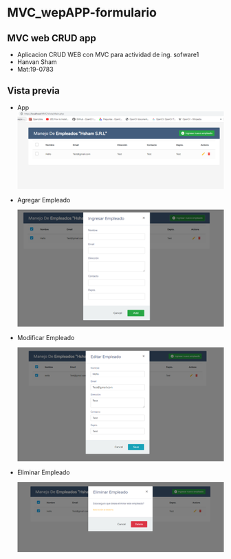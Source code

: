 # MVC_wepAPP-formulario
## MVC web CRUD app

* Aplicacion CRUD WEB con MVC para actividad de ing. sofware1
* Hanvan Sham
* Mat:19-0783

## Vista previa

*  App
	![Inicio](/Vista/IMG/Diseño1.png)
	
*  Agregar Empleado

	![Agregar](/Vista/IMG/Diseño2.png)
	
* Modificar Empleado

	![Modificar](/Vista/IMG/Diseño3.png)
	
*  Eliminar Empleado

	![Eliminar](/Vista/IMG/Diseño4.png)


